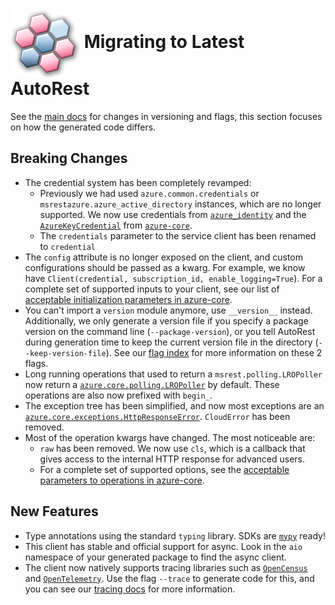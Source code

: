 # <img align="center" src="../images/logo.png">  Migrating to Latest AutoRest

See the [main docs][main_docs] for changes in versioning and flags, this section focuses on how the generated code differs.

## Breaking Changes

* The credential system has been completely revamped:
    - Previously we had used `azure.common.credentials` or `msrestazure.azure_active_directory` instances, which
    are no longer supported. We now use credentials from [`azure_identity`][azure_identity_credentials] and the [`AzureKeyCredential`][azure_key_credential] from
    [`azure-core`][azure_core_library].
    - The `credentials` parameter to the service client has been renamed to `credential`
* The `config` attribute is no longer exposed on the client, and custom configurations should be passed as a kwarg. For example, we know have `Client(credential, subscription_id, enable_logging=True`).
For a complete set of supported inputs to your client, see our list of [acceptable initialization parameters in azure-core][azure_core_init_parameters].
* You can't import a `version` module anymore, use `__version__` instead. Additionally, we only generate a version file if you specify a package version on the command line (`--package-version`), or you
tell AutoRest during generation time to keep the current version file in the directory (`--keep-version-file`). See our [flag index][flag_index] for more information on these 2 flags.
* Long running operations that used to return  a `msrest.polling.LROPoller` now return a [`azure.core.polling.LROPoller`][lro_poller_docs] by default. These operations are also now prefixed with `begin_`.
* The exception tree has been simplified, and now most exceptions are an [`azure.core.exceptions.HttpResponseError`][http_response_error]. `CloudError` has been removed.
* Most of the operation kwargs have changed. The most noticeable are:
    - `raw` has been removed. We now use `cls`, which is a callback that gives access to the internal HTTP response for advanced users.
    - For a complete set of supported options, see the [acceptable parameters to operations in azure-core][azure_core_operation_parameters].

## New Features

* Type annotations using the standard `typing` library. SDKs are [`mypy`][mypy] ready!
* This client has stable and official support for async. Look in the `aio` namespace of your generated package to find the async client.
* The client now natively supports tracing libraries such as [`OpenCensus`][open_census] and [`OpenTelemetry`][open_telemetry]. Use the flag `--trace` to generate
code for this, and you can see our [tracing docs][tracing_docs] for more information.


<!-- LINKS -->
[main_docs]: https://github.com/Azure/autorest/blob/master/docs/migrate/readme.md
[azure_identity_credentials]: https://github.com/Azure/azure-sdk-for-python/tree/master/sdk/identity/azure-identity#credentials
[azure_key_credential]: https://docs.microsoft.com/en-us/python/api/azure-core/azure.core.credentials.azurekeycredential?view=azure-python
[azure_core_library]: https://pypi.org/project/azure-core/
[azure_core_init_parameters]: https://github.com/Azure/azure-sdk-for-python/blob/master/sdk/core/azure-core/CLIENT_LIBRARY_DEVELOPER.md#available-policies
[flag_index]: https://github.com/Azure/autorest/blob/master/docs/generate/flags.md
[lro_poller_docs]: https://docs.microsoft.com/en-us/python/api/azure-core/azure.core.polling.lropoller?view=azure-python
[http_response_error]: https://docs.microsoft.com/en-us/python/api/azure-core/azure.core.exceptions.httpresponseerror?view=azure-python
[azure_core_operation_parameters]: https://github.com/Azure/azure-sdk-for-python/blob/master/sdk/core/azure-core/CLIENT_LIBRARY_DEVELOPER.md#available-policies
[mypy]: https://mypy.readthedocs.io/en/stable/introduction.html
[open_census]: https://opencensus.io/
[open_telemetry]: https://opentelemetry.io/
[tracing_docs]: ../client/tracing.md